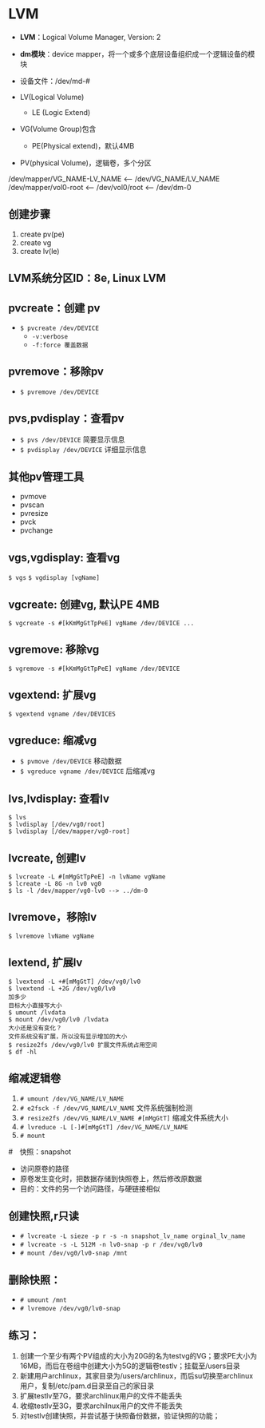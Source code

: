 # LVM
- **LVM**：Logical Volume Manager, Version: 2
- **dm模块**：device mapper，将一个或多个底层设备组织成一个逻辑设备的模块
- 设备文件：/dev/md-#

- LV(Logical Volume) 
	+ LE (Logic Extend)
- VG(Volume Group)包含
	+ PE(Physical extend)，默认4MB
- PV(physical Volume)，逻辑卷，多个分区

/dev/mapper/VG_NAME-LV_NAME 
	<-- /dev/VG_NAME/LV_NAME
/dev/mapper/vol0-root 
	<-- /dev/vol0/root
    <-- /dev/dm-0

## 创建步骤
1. create pv(pe)
2. create vg
3. create lv(le)

## LVM系统分区ID：**8e, Linux LVM**

## pvcreate：创建 pv
- `$ pvcreate /dev/DEVICE`
	+ `-v:verbose`
	+ `-f:force 覆盖数据`

## pvremove：移除pv
- `$ pvremove /dev/DEVICE`

## pvs,pvdisplay：查看pv
- `$ pvs /dev/DEVICE` 		简要显示信息
- `$ pvdisplay /dev/DEVICE` 详细显示信息
		
## 其他pv管理工具
- pvmove
- pvscan
- pvresize
- pvck
- pvchange

## vgs,vgdisplay: 查看vg
`$ vgs`
`$ vgdisplay [vgName]`

## vgcreate: 创建vg, 默认PE 4MB
`$ vgcreate -s #[kKmMgGtTpPeE] vgName /dev/DEVICE ...`

## vgremove: 移除vg
`$ vgremove -s #[kKmMgGtTpPeE] vgName /dev/DEVICE`

## vgextend: 扩展vg
`$ vgextend vgname /dev/DEVICES`

## vgreduce: 缩减vg
- `$ pvmove /dev/DEVICE`			移动数据
- `$ vgreduce vgname /dev/DEVICE` 后缩减vg

## lvs,lvdisplay: 查看lv
```
$ lvs
$ lvdisplay [/dev/vg0/root]
$ lvdisplay [/dev/mapper/vg0-root]
```

## lvcreate, 创建lv
```
$ lvcreate -L #[mMgGtTpPeE] -n lvName vgName
$ lcreate -L 8G -n lv0 vg0
$ ls -l /dev/mapper/vg0-lv0 --> ../dm-0
```

## lvremove，移除lv
`$ lvremove lvName vgName`

## lextend, 扩展lv
```
$ lvextend -L +#[mMgGtT] /dev/vg0/lv0
$ lvextend -L +2G /dev/vg0/lv0
加多少
目标大小直接写大小
$ umount /lvdata
$ mount /dev/vg0/lv0 /lvdata
大小还是没有变化？
文件系统没有扩展，所以没有显示增加的大小
$ resize2fs /dev/vg0/lv0 扩展文件系统占用空间
$ df -hl
```

## 缩减逻辑卷
1. `# umount /dev/VG_NAME/LV_NAME`
2. `# e2fsck -f /dev/VG_NAME/LV_NAME` 文件系统强制检测
3. `# resize2fs /dev/VG_NAME/LV_NAME #[mMgGtT]` 缩减文件系统大小
4. `# lvreduce -L [-]#[mMgGtT] /dev/VG_NAME/LV_NAME`
5. `# mount`

#　快照：snapshot
- 访问原卷的路径
- 原卷发生变化时，把数据存储到快照卷上，然后修改原数据
- 目的：文件的另一个访问路径，与硬链接相似

## 创建快照,r只读
- `# lvcreate -L sieze -p r -s -n snapshot_lv_name orginal_lv_name`
- `# lvcreate -s -L 512M -n lv0-snap -p r /dev/vg0/lv0` 
- `# mount /dev/vg0/lv0-snap /mnt`

## 删除快照：
- `# umount /mnt`
- `# lvremove /dev/vg0/lv0-snap`

## 练习：
1. 创建一个至少有两个PV组成的大小为20G的名为testvg的VG；要求PE大小为16MB，而后在卷组中创建大小为5G的逻辑卷testlv；挂载至/users目录
2. 新建用户archlinux，其家目录为/users/archlinux，而后su切换至archlinux用户，复制/etc/pam.d目录至自己的家目录
3. 扩展testlv至7G，要求archlinux用户的文件不能丢失
4. 收缩testlv至3G，要求archilnux用户的文件不能丢失
5. 对testlv创建快照，并尝试基于快照备份数据，验证快照的功能；